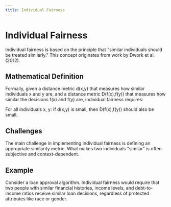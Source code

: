 ```yaml
---
title: Individual Fairness
---
```


# Individual Fairness

Individual fairness is based on the principle that "similar individuals should be treated similarly." This concept originates from work by Dwork et al. (2012).

## Mathematical Definition

Formally, given a distance metric d(x,y) that measures how similar individuals x and y are, and a distance metric D(f(x),f(y)) that measures how similar the decisions f(x) and f(y) are, individual fairness requires:

For all individuals x, y:
If d(x,y) is small, then D(f(x),f(y)) should also be small.

## Challenges

The main challenge in implementing individual fairness is defining an appropriate similarity metric. What makes two individuals "similar" is often subjective and context-dependent.

## Example

Consider a loan approval algorithm. Individual fairness would require that two people with similar financial histories, income levels, and debt-to-income ratios receive similar loan decisions, regardless of protected attributes like race or gender.
